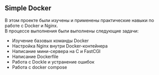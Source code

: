 ## Simple Docker
В этом проекте были изучены и применены практические навыки по работе с Docker и Nginx.\
В процессе выполнения были выполнены следующие задачи:
- Изучение базовых команды Docker
- Настройка Nginx внутри Docker-контейнера
- Написание мини-сервера на С и FastCGI
- Написание Dockerfile
- Работа с Dockle и устранение ошибок
- Работа с docker compose